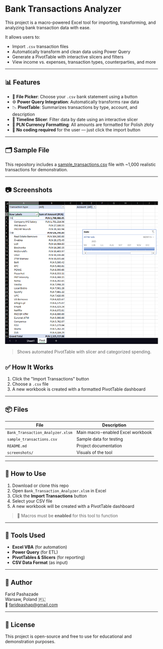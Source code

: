 # Bank Transactions Analyzer

This project is a macro-powered Excel tool for importing, transforming, and analyzing bank transaction data with ease.

It allows users to:
- Import `.csv` transaction files
- Automatically transform and clean data using Power Query
- Generate a PivotTable with interactive slicers and filters
- View income vs. expenses, transaction types, counterparties, and more

---

## 📊 Features

- 📂 **File Picker**: Choose your `.csv` bank statement using a button
- ⚙️ **Power Query Integration**: Automatically transforms raw data
- 📉 **PivotTable**: Summarizes transactions by type, account, and description
- 📆 **Timeline Slicer**: Filter data by date using an interactive slicer
- 💸 **PLN Currency Formatting**: All amounts are formatted for Polish złoty
- 📌 **No coding required** for the user — just click the import button

---

## 🗂 Sample File

This repository includes a [sample_transactions.csv](sample_transactions.csv) file with ~1,000 realistic transactions for demonstration.

---

## 📷 Screenshots

![PivotTable Summary](screenshots/pivot_view.png)

> Shows automated PivotTable with slicer and categorized spending.
## ✅ How It Works

1. Click the "Import Transactions" button
2. Choose a `.csv` file
3. A new workbook is created with a formatted PivotTable dashboard
---

## 📦 Files

| File | Description |
|------|-------------|
| `Bank_Transaction_Analyzer.xlsm` | Main macro-enabled Excel workbook |
| `sample_transactions.csv` | Sample data for testing |
| `README.md` | Project documentation |
| `screenshots/` | Visuals of the tool |

---

## 🚀 How to Use

1. Download or clone this repo
2. Open `Bank_Transaction_Analyzer.xlsm` in Excel
3. Click the **Import Transactions** button
4. Select your CSV file
5. A new workbook will be created with a PivotTable dashboard

> 📌 Macros must be **enabled** for this tool to function

---

## 📁 Tools Used

- **Excel VBA** (for automation)
- **Power Query** (for ETL)
- **PivotTables & Slicers** (for reporting)
- **CSV Data Format** (as input)

---

## 📌 Author

Farid Pashazade  
Warsaw, Poland 🇵🇱  
📧 [faridpashap@gmail.com](mailto:faridpashap@gmail.com)

---

## 🧠 License

This project is open-source and free to use for educational and demonstration purposes.
